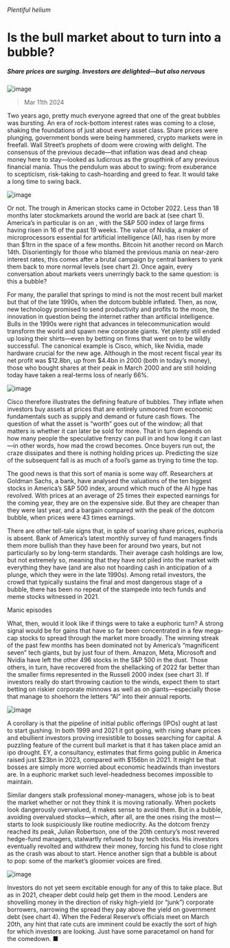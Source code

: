 ###### Plentiful helium
# Is the bull market about to turn into a bubble? 
##### Share prices are surging. Investors are delighted—but also nervous 
![image](images/20240316_FND001.jpg) 
> Mar 11th 2024 
Two years ago, pretty much everyone agreed that one of the great bubbles was bursting. An era of rock-bottom interest rates was coming to a close, shaking the foundations of just about every asset class. Share prices were plunging, government bonds were being hammered, crypto markets were in freefall. Wall Street’s prophets of doom were crowing with delight. The consensus of the previous decade—that inflation was dead and cheap money here to stay—looked as ludicrous as the groupthink of any previous financial mania. Thus the pendulum was about to swing: from exuberance to scepticism, risk-taking to cash-hoarding and greed to fear. It would take a long time to swing back.
![image](images/20240316_FNC763.png) 

Or not. The trough in American stocks came in October 2022. Less than 18 months later stockmarkets around the world are back at  (see chart 1). America’s in particular is on an , with the S&amp;P 500 index of large firms having risen in 16 of the past 19 weeks. The value of Nvidia, a maker of microprocessors essential for artificial intelligence (AI), has risen by more than $1trn in the space of a few months. Bitcoin hit another record on March 14th. Disorientingly for those who blamed the previous mania on near-zero interest rates, this comes after a brutal campaign by central bankers to yank them back to more normal levels (see chart 2). Once again, every conversation about markets veers unerringly back to the same question: is this a bubble?
For many, the parallel that springs to mind is not the most recent bull market but that of the late 1990s, when the dotcom bubble inflated. Then, as now, new technology promised to send productivity and profits to the moon, the innovation in question being the internet rather than artificial intelligence. Bulls in the 1990s were right that advances in telecommunication would transform the world and spawn new corporate giants. Yet plenty still ended up losing their shirts—even by betting on firms that went on to be wildly successful. The canonical example is Cisco, which, like Nvidia, made hardware crucial for the new age. Although in the most recent fiscal year its net profit was $12.8bn, up from $4.4bn in 2000 (both in today’s money), those who bought shares at their peak in March 2000 and are still holding today have taken a real-terms loss of nearly 66%.
![image](images/20240316_FNC768.png) 

Cisco therefore illustrates the defining feature of bubbles. They inflate when investors buy assets at prices that are entirely unmoored from economic fundamentals such as supply and demand or future cash flows. The question of what the asset is “worth” goes out of the window; all that matters is whether it can later be sold for more. That in turn depends on how many people the speculative frenzy can pull in and how long it can last—in other words, how mad the crowd becomes. Once buyers run out, the craze dissipates and there is nothing holding prices up. Predicting the size of the subsequent fall is as much of a fool’s game as trying to time the top.
The good news is that this sort of mania is some way off. Researchers at Goldman Sachs, a bank, have analysed the valuations of the ten biggest stocks in America’s S&amp;P 500 index, around which much of the AI hype has revolved. With prices at an average of 25 times their expected earnings for the coming year, they are on the expensive side. But they are cheaper than they were last year, and a bargain compared with the peak of the dotcom bubble, when prices were 43 times earnings. 
There are other tell-tale signs that, in spite of soaring share prices, euphoria is absent. Bank of America’s latest monthly survey of fund managers finds them more bullish than they have been for around two years, but not particularly so by long-term standards. Their average cash holdings are low, but not extremely so, meaning that they have not piled into the market with everything they have (and are also not hoarding cash in anticipation of a plunge, which they were in the late 1990s). Among retail investors, the crowd that typically sustains the final and most dangerous stage of a bubble, there has been no repeat of the stampede into tech funds and meme stocks witnessed in 2021.
Manic episodes
What, then, would it look like if things were to take a euphoric turn? A strong signal would be for gains that have so far been concentrated in a few mega-cap stocks to spread through the market more broadly. The winning streak of the past few months has been dominated not by America’s “magnificent seven” tech giants, but by just four of them. Amazon, Meta, Microsoft and Nvidia have left the other 496 stocks in the S&amp;P 500 in the dust. Those others, in turn, have recovered from the shellacking of 2022 far better than the smaller firms represented in the Russell 2000 index (see chart 3). If investors really do start throwing caution to the winds, expect them to start betting on riskier corporate minnows as well as on giants—especially those that manage to shoehorn the letters “AI” into their annual reports.
![image](images/20240316_FNC765.png) 

A corollary is that the pipeline of initial public offerings (IPOs) ought at last to start gushing. In both 1999 and 2021 it got going, with rising share prices and ebullient investors proving irresistible to bosses searching for capital. A puzzling feature of the current bull market is that it has taken place amid an ipo drought. EY, a consultancy, estimates that firms going public in America raised just $23bn in 2023, compared with $156bn in 2021. It might be that bosses are simply more worried about economic headwinds than investors are. In a euphoric market such level-headedness becomes impossible to maintain.
Similar dangers stalk professional money-managers, whose job is to beat the market whether or not they think it is moving rationally. When pockets look dangerously overvalued, it makes sense to avoid them. But in a bubble, avoiding overvalued stocks—which, after all, are the ones rising the most—starts to look suspiciously like routine mediocrity. As the dotcom frenzy reached its peak, Julian Robertson, one of the 20th century’s most revered hedge-fund managers, stalwartly refused to buy tech stocks. His investors eventually revolted and withdrew their money, forcing his fund to close right as the crash was about to start. Hence another sign that a bubble is about to pop: some of the market’s gloomier voices are fired.
![image](images/20240316_FNC766.png) 

Investors do not yet seem excitable enough for any of this to take place. But as in 2021, cheaper debt could help get them in the mood. Lenders are shovelling money in the direction of risky high-yield (or “junk”) corporate borrowers, narrowing the spread they pay above the yield on government debt (see chart 4). When the Federal Reserve’s officials meet on March 20th, any hint that rate cuts are imminent could be exactly the sort of high for which investors are looking. Just have some paracetamol on hand for the comedown. ■

